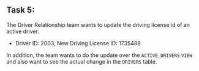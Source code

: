 ## Task 5:

The Driver Relationship team wants to update the driving license id of an active driver:

- Driver ID: 2003, New Driving License ID: 1735488

In addition, the team wants to do the update over the `ACTIVE_DRIVERS` `VIEW` and also want to see the actual change in the `DRIVERS` table.
